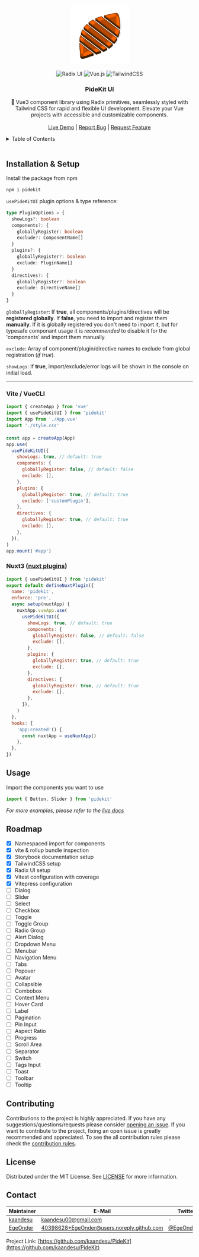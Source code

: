 <div align="center">
  <a href="https://github.com/kaandesu/pidekit">
    <img src="public/logo.webp" alt="Logo" width="160">
  </a>

<br>

![Radix UI](https://img.shields.io/badge/radix%20ui-161618.svg?style=for-the-badge&logo=radix-ui&logoColor=white) ![Vue.js](https://img.shields.io/badge/vuejs-%2335495e.svg?style=for-the-badge&logo=vuedotjs&logoColor=%234FC08D) ![TailwindCSS](https://img.shields.io/badge/tailwindcss-%2338B2AC.svg?style=for-the-badge&logo=tailwind-css&logoColor=white)

  <h3 align="center">PideKit UI</h3>
   <!-- DESCRIPTION -->
  <p align="center">
    🚀 Vue3 component library using Radix primitives, seamlessly styled with Tailwind CSS for rapid and flexible UI development. Elevate your Vue projects with accessible and customizable components.
    <br />        
    <br />    
    <a href="https://kaandesu.github.io/PideKit/#/">Live Demo</a>   |
    <a href="https://github.com/kaandesu/PideKit/issues">Report Bug</a>     |
    <a href="https://github.com/kaandesu/PideKit/issues">Request Feature</a>
  </p>
</div>

<!-- TABLE OF CONTENTS -->
<details>
  <summary>Table of Contents</summary>
  <ol>    
    <li><a href="#installation-&-setup">Project Setup</a></li>    
    <li><a href="#usage">Usage</a></li>
    <li><a href="#roadmap">Roadmap</a></li>
    <li><a href="#contributing">Contributing</a></li>
    <li><a href="#license">License</a></li>
    <li><a href="#contact">Contact</a></li>    
  </ol>
</details>

<br>

## Installation & Setup

Install the package from npm

```bash
npm i pidekit
```

`usePideKitUI` plugin options & type reference:

```ts
type PluginOptions = {
  showLogs?: boolean
  components?: {
    globallyRegister: boolean
    exclude?: ComponentName[]
  }
  plugins?: {
    globallyRegister?: boolean
    exclude: PluginName[]
  }
  directives?: {
    globallyRegister?: boolean
    exclude: DirectiveName[]
  }
}
```

`globallyRegister`: If **true**, all components/plugins/directives will be **registered globally**. If **false**, you need to import and register them **manually**.
If it is globally registered you don't need to import it, but for typesafe componant usage it is _recommended_ to disable it for the 'componants' and import them manually.

`exclude`: Array of component/plugin/directive names to exclude from global registration (_if true_).

`showLogs`: If **true**, import/exclude/error logs will be shown in the console on initial load.

<hr>

### Vite / VueCLI

```js
import { createApp } from 'vue'
import { usePideKitUI } from 'pidekit'
import App from './App.vue'
import './style.css'

const app = createApp(App)
app.use(
  usePideKitUI({
    showLogs: true, // default: true
    components: {
      globallyRegister: false, // default: false
      exclude: [],
    },
    plugins: {
      globallyRegister: true, // default: true
      exclude: ['customPlugin'],
    },
    directives: {
      globallyRegister: true, // default: true
      exclude: [],
    },
  }),
)
app.mount('#app')
```

### Nuxt3 ([nuxt plugins](https://nuxt.com/docs/guide/directory-structure/plugins))

```js
import { usePideKitUI } from 'pidekit'
export default defineNuxtPlugin({
  name: 'pidekit',
  enforce: 'pre',
  async setup(nuxtApp) {
    nuxtApp.vueApp.use(
      usePideKitUI({
        showLogs: true, // default: true
        components: {
          globallyRegister: false, // default: false
          exclude: [],
        },
        plugins: {
          globallyRegister: true, // default: true
          exclude: [],
        },
        directives: {
          globallyRegister: true, // default: true
          exclude: [],
        },
      }),
    )
  },
  hooks: {
    'app:created'() {
      const nuxtApp = useNuxtApp()
    },
  },
})
```

## Usage

Import the components you want to use

```js
import { Button, Slider } from 'pidekit'
```

_For more examples, please refer to the [live docs](https://kaandesu.github.io/PideKit/#/)_

<!-- ROADMAP -->

## Roadmap

- [x] Namespaced import for components
- [x] vite & rollup bundle inspection
- [x] Storybook documentation setup
- [x] TailwindCSS setup
- [x] Radix UI setup
- [x] Vitest configuration with coverage
- [x] Vitepress configuration
- [ ] Dialog
- [ ] Slider
- [ ] Select
- [ ] Checkbox
- [ ] Toggle
- [ ] Toggle Group
- [ ] Radio Group
- [ ] Alert Dialog
- [ ] Dropdown Menu
- [ ] Menubar
- [ ] Navigation Menu
- [ ] Tabs
- [ ] Popover
- [ ] Avatar
- [ ] Collapsible
- [ ] Combobox
- [ ] Context Menu
- [ ] Hover Card
- [ ] Label
- [ ] Pagination
- [ ] Pin Input
- [ ] Aspect Ratio
- [ ] Progress
- [ ] Scroll Area
- [ ] Separator
- [ ] Switch
- [ ] Tags Input
- [ ] Toast
- [ ] Toolbar
- [ ] Tooltip

## Contributing

Contributions to the project is highly appreciated. If you have any suggestions/questions/requests please consider [opening an issue](https://github.com/kaandesu/PideKit/issues/new). If you want to contribute to the project, fixing an open issue is greatly recommended and appreciated. To see the all contribution rules please check the [contribution rules](CONTRIBUTING.md).

<!-- LICENSE -->

## License

Distributed under the MIT License. See [LICENSE](LICENSE.md) for more information.

<!-- CONTACT -->

## Contact

| Maintainer                              | E-Mail                                     | Twitter                                       |
| --------------------------------------- | ------------------------------------------ | --------------------------------------------- |
| [kaandesu](https://github.com/kaandesu) | kaandesu00@gmail.com                       | -                                             |
| [EgeOnder](https://github.com/EgeOnder) | 40398628+EgeOnder@users.noreply.github.com | [@EgeOnder23](https://twitter.com/EgeOnder23) |

Project Link: [https://github.com/kaandesu/PideKit](https://github.com/kaandesu/PideKit)
